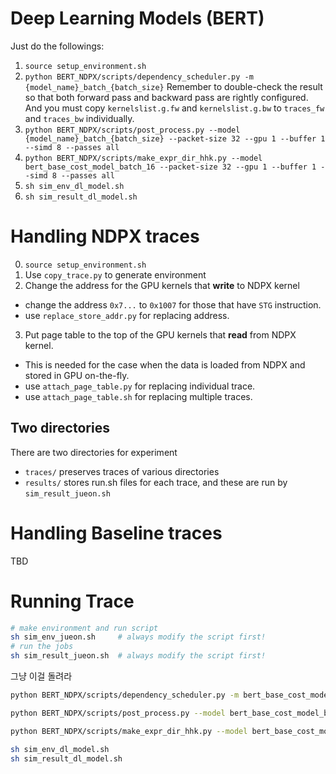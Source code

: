# Deep Learning Models (BERT)
Just do the followings:
1. `source setup_environment.sh`
2. `python BERT_NDPX/scripts/dependency_scheduler.py -m {model_name}_batch_{batch_size}`
    Remember to double-check the result so that both forward pass and backward pass are rightly configured.
    And you must copy `kernelslist.g.fw` and `kernelslist.g.bw` to `traces_fw` and `traces_bw` individually.
3. `python BERT_NDPX/scripts/post_process.py --model {model_name}_batch_{batch_size} --packet-size 32 --gpu 1 --buffer 1 --simd 8 --passes all`
4. `python BERT_NDPX/scripts/make_expr_dir_hhk.py --model bert_base_cost_model_batch_16 --packet-size 32 --gpu 1 --buffer 1 --simd 8 --passes all`
5. `sh sim_env_dl_model.sh`
6. `sh sim_result_dl_model.sh`

# Handling NDPX traces
0. `source setup_environment.sh`
1. Use `copy_trace.py` to generate environment
2. Change the address for the GPU kernels that **write** to NDPX kernel
  * change the address `0x7...` to `0x1007` for those that have `STG` instruction.
  * use `replace_store_addr.py` for replacing address.
3. Put page table to the top of the GPU kernels that **read** from NDPX kernel.
  * This is needed for the case when the data is loaded from NDPX and stored in GPU on-the-fly.
  * use `attach_page_table.py` for replacing individual trace.
  * use `attach_page_table.sh` for replacing multiple traces.
<!-- 4. You need to generate GPU_1, GPU_2, ... for cases that uses multi-gpu configuration. In that case, use `copy_gpu_folder.py` to copy scheduled `GPU_0` to `GPU_1`, `GPU_2`, ...
  * For specific trace, use `copy_specific_gpu_folder.py`. -->
## Two directories
There are two directories for experiment
 * `traces/` preserves traces of various directories
 * `results/` stores run.sh files for each trace, and these are run by `sim_result_jueon.sh`

# Handling Baseline traces
TBD

# Running Trace
``` bash
# make environment and run script
sh sim_env_jueon.sh     # always modify the script first!
# run the jobs
sh sim_result_jueon.sh  # always modify the script first!
```
그냥 이걸 돌려라
``` bash
python BERT_NDPX/scripts/dependency_scheduler.py -m bert_base_cost_model_batch_16

python BERT_NDPX/scripts/post_process.py --model bert_base_cost_model_batch_16 --packet-size 32 --gpu 1 --buffer 1 --simd 8 --passes all

python BERT_NDPX/scripts/make_expr_dir_hhk.py --model bert_base_cost_model_batch_16 --packet-size 32 --gpu 1 --buffer 1 --simd 8 --passes all

sh sim_env_dl_model.sh
sh sim_result_dl_model.sh
```
